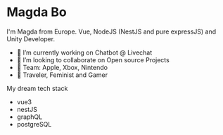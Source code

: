 # Magda Bo
I'm Magda from Europe. Vue, NodeJS (NestJS and pure expressJS) and Unity Developer. 



- 🔭 I’m currently working on Chatbot @ Livechat 
- 👯 I’m looking to collaborate on Open source Projects
- 💪 Team: Apple, Xbox, Nintendo
- 🤔 Traveler, Feminist and Gamer

My dream tech stack
- vue3
- nestJS
- graphQL
- postgreSQL

<!--
**maddybo/maddybo** is a ✨ _special_ ✨ repository because its `README.md` (this file) appears on your GitHub profile.

Here are some ideas to get you started:

- 🔭 I’m currently working on ...
- 🌱 I’m currently learning ...
- 👯 I’m looking to collaborate on ...
- 🤔 I’m looking for help with ...
- 💬 Ask me about ...
- 📫 How to reach me: ...
- 😄 Pronouns: ...
- ⚡ Fun fact: ...
-->
